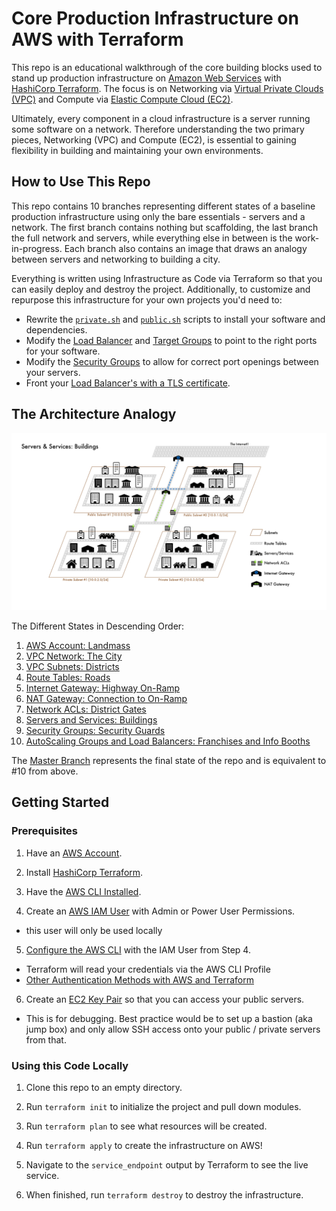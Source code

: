 # Core Production Infrastructure on AWS with Terraform

This repo is an educational walkthrough of the core building blocks used to stand up production infrastructure on [Amazon Web Services](https://aws.amazon.com/) with [HashiCorp Terraform](https://www.terraform.io/).  The focus is on Networking via [Virtual Private Clouds (VPC)](https://docs.aws.amazon.com/vpc/latest/userguide/what-is-amazon-vpc.html) and Compute via [Elastic Compute Cloud (EC2)](https://docs.aws.amazon.com/AWSEC2/latest/UserGuide/concepts.html).

Ultimately, every component in a cloud infrastructure is a server running some software on a network.  Therefore understanding the two primary pieces, Networking (VPC) and Compute (EC2), is essential to gaining flexibility in building and maintaining your own environments.

## How to Use This Repo

This repo contains 10 branches representing different states of a baseline production infrastructure using only the bare essentials - servers and a network.  The first branch contains nothing but scaffolding, the last branch the full network and servers, while everything else in between is the work-in-progress.  Each branch also contains an image that draws an analogy between servers and networking to building a city.

Everything is written using Infrastructure as Code via Terraform so that you can easily deploy and destroy the project.  Additionally, to customize and repurpose this infrastructure for your own projects you'd need to:

- Rewrite the [`private.sh`](files/private.sh) and [`public.sh`](files/public.sh) scripts to install your software and dependencies.
- Modify the [Load Balancer](ec2-lb.tf) and [Target Groups](ec2-lb.tf) to point to the right ports for your software.
- Modify the [Security Groups](security-groups.tf) to allow for correct port openings between your servers.
- Front your [Load Balancer's with a TLS certificate](https://docs.aws.amazon.com/elasticloadbalancing/latest/application/create-https-listener.html).

## The Architecture Analogy

![The Servers and Compute to City Analogy](images/core-building-blocks-8.png)

The Different States in Descending Order:

1. [AWS Account: Landmass](https://github.com/jcolemorrison/core-production-infrastructure-aws-terraform/tree/part-1)
2. [VPC Network: The City](https://github.com/jcolemorrison/core-production-infrastructure-aws-terraform/tree/part-2)
3. [VPC Subnets: Districts](https://github.com/jcolemorrison/core-production-infrastructure-aws-terraform/tree/part-3)
4. [Route Tables: Roads](https://github.com/jcolemorrison/core-production-infrastructure-aws-terraform/tree/part-4)
5. [Internet Gateway: Highway On-Ramp](https://github.com/jcolemorrison/core-production-infrastructure-aws-terraform/tree/part-5)
6. [NAT Gateway: Connection to On-Ramp](https://github.com/jcolemorrison/core-production-infrastructure-aws-terraform/tree/part-6)
7. [Network ACLs: District Gates](https://github.com/jcolemorrison/core-production-infrastructure-aws-terraform/tree/part-7)
8. [Servers and Services: Buildings](https://github.com/jcolemorrison/core-production-infrastructure-aws-terraform/tree/part-8)
9. [Security Groups: Security Guards](https://github.com/jcolemorrison/core-production-infrastructure-aws-terraform/tree/part-9)
10. [AutoScaling Groups and Load Balancers: Franchises and Info Booths](https://github.com/jcolemorrison/core-production-infrastructure-aws-terraform/tree/part-10)

The [Master Branch](https://github.com/jcolemorrison/core-production-infrastructure-aws-terraform) represents the final state of the repo and is equivalent to #10 from above.

## Getting Started

### Prerequisites

1. Have an [AWS Account](https://aws.amazon.com/).

2. Install [HashiCorp Terraform](https://www.terraform.io/downloads).

3. Have the [AWS CLI Installed](https://docs.aws.amazon.com/cli/latest/userguide/getting-started-install.html).

4. Create an [AWS IAM User](https://docs.aws.amazon.com/IAM/latest/UserGuide/getting-started_create-admin-group.html) with Admin or Power User Permissions.
  - this user will only be used locally

5. [Configure the AWS CLI](https://docs.aws.amazon.com/cli/latest/userguide/cli-chap-configure.html) with the IAM User from Step 4.
  - Terraform will read your credentials via the AWS CLI Profile
  - [Other Authentication Methods with AWS and Terraform](https://registry.terraform.io/providers/hashicorp/aws/latest/docs#authentication)

6. Create an [EC2 Key Pair](https://docs.aws.amazon.com/AWSEC2/latest/UserGuide/ec2-key-pairs.html) so that you can access your public servers.
  - This is for debugging.  Best practice would be to set up a bastion (aka jump box) and only allow SSH access onto your public / private servers from that.

### Using this Code Locally

1. Clone this repo to an empty directory.

2. Run `terraform init` to initialize the project and pull down modules.

3. Run `terraform plan` to see what resources will be created.

4. Run `terraform apply` to create the infrastructure on AWS!

5. Navigate to the `service_endpoint` output by Terraform to see the live service.

6. When finished, run `terraform destroy` to destroy the infrastructure.
